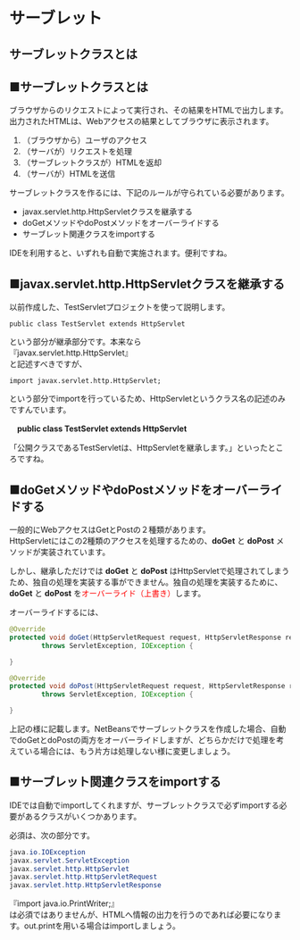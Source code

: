 # サーブレット
## サーブレットクラスとは

## ■サーブレットクラスとは
ブラウザからのリクエストによって実行され、その結果をHTMLで出力します。  
出力されたHTMLは、Webアクセスの結果としてブラウザに表示されます。

1. （ブラウザから）ユーザのアクセス
2. （サーバが）リクエストを処理
3. （サーブレットクラスが）HTMLを返却
4. （サーバが）HTMLを送信

サーブレットクラスを作るには、下記のルールが守られている必要があります。


* javax.servlet.http.HttpServletクラスを継承する  
* doGetメソッドやdoPostメソッドをオーバーライドする
* サーブレット関連クラスをimportする

IDEを利用すると、いずれも自動で実施されます。便利ですね。

## ■javax.servlet.http.HttpServletクラスを継承する

以前作成した、TestServletプロジェクトを使って説明します。

```
public class TestServlet extends HttpServlet

```
という部分が継承部分です。本来なら  
『javax.servlet.http.HttpServlet』  
と記述すべきですが、
```
import javax.servlet.http.HttpServlet;
```
という部分でimportを行っているため、HttpServletというクラス名の記述のみですんでいます。

　**public class TestServlet extends HttpServlet**

「公開クラスであるTestServletは、HttpServletを継承します。」といったところですね。

## ■doGetメソッドやdoPostメソッドをオーバーライドする
一般的にWebアクセスはGetとPostの２種類があります。  
HttpServletにはこの2種類のアクセスを処理するための、**doGet** と **doPost** メソッドが実装されています。

しかし、継承しただけでは **doGet** と **doPost** はHttpServletで処理されてしまうため、独自の処理を実装する事ができません。独自の処理を実装するために、**doGet** と **doPost** を<font color="red">オーバーライド（上書き）</font>します。

オーバーライドするには、

```java
@Override
protected void doGet(HttpServletRequest request, HttpServletResponse response)
        throws ServletException, IOException {

}
```

```java
@Override
protected void doPost(HttpServletRequest request, HttpServletResponse response)
        throws ServletException, IOException {

}
```
上記の様に記載します。NetBeansでサーブレットクラスを作成した場合、自動でdoGetとdoPostの両方をオーバーライドしますが、どちらかだけで処理を考えている場合には、もう片方は処理しない様に変更しましょう。

## ■サーブレット関連クラスをimportする
IDEでは自動でimportしてくれますが、サーブレットクラスで必ずimportする必要があるクラスがいくつかあります。

必須は、次の部分です。

```java
java.io.IOException
javax.servlet.ServletException
javax.servlet.http.HttpServlet
javax.servlet.http.HttpServletRequest
javax.servlet.http.HttpServletResponse
```

『import java.io.PrintWriter;』  
は必須ではありませんが、HTMLへ情報の出力を行うのであれば必要になります。out.printを用いる場合はimportしましょう。
